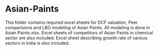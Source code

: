 # Asian-Paints
This folder contains required excel sheets for DCF valuation, Peer comparisions and LBO modeling of Asian Paints.
All modeling is done in Asian Paints.xlsx.
Excel sheets of competitors of Asian Paints in chemical sector are also included.
Excel sheet describing growth rate of various sectors in India is also included.
